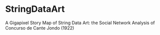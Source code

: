 # StringDataArt
A Gigapixel Story Map of String Data Art: the Social Network Analysis of Concurso de Cante Jondo (1922)
